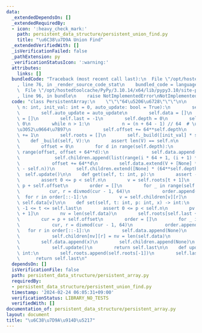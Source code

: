 ```yaml
---
data:
  _extendedDependsOn: []
  _extendedRequiredBy:
  - icon: ':heavy_check_mark:'
    path: persistent_data_structure/persistent_union_find.py
    title: "\u6C38\u7D9A Union Find"
  _extendedVerifiedWith: []
  _isVerificationFailed: false
  _pathExtension: py
  _verificationStatusIcon: ':warning:'
  attributes:
    links: []
  bundledCode: "Traceback (most recent call last):\n  File \"/opt/hostedtoolcache/PyPy/3.10.14/x64/lib/pypy3.10/site-packages/onlinejudge_verify/documentation/build.py\"\
    , line 76, in _render_source_code_stat\n    bundled_code = language.bundle(\n\
    \  File \"/opt/hostedtoolcache/PyPy/3.10.14/x64/lib/pypy3.10/site-packages/onlinejudge_verify/languages/python.py\"\
    , line 96, in bundle\n    raise NotImplementedError\nNotImplementedError\n"
  code: "class PersistentArray:\n    \"\"\"64\u5206\u6728\"\"\"\n\n    def __init__(self,\
    \ n: int, init_val: int = 0, auto_update: bool = True):\n        self.n = n\n\
    \        self.auto_update = auto_update\n        self.data = []\n        self.children\
    \ = []\n        self.last = -1\n        self.depth = 0\n        self.offset =\
    \ 0\n        while n > 1:\n            n = (n + 64 - 1) // 64  # \u5207\u308A\u4E0A\
    \u3052\u9664\u7B97\n            self.offset += 64**self.depth\n            self.depth\
    \ += 1\n        self.roots = []\n        self._build([init_val] * self.n)\n\n\
    \    def _build(self, V):\n        assert len(V) == self.n\n        self.roots.append(0)\n\
    \        offset = 0\n        for d in range(self.depth):\n            for i in\
    \ range(offset, offset + 64**d):\n                self.data.append(None)\n   \
    \             self.children.append(list(range(i * 64 + 1, (i + 1) * 64 + 1)))\n\
    \            offset += 64**d\n        self.data.extend(V + [None] * (64**self.depth\
    \ - self.n))\n        self.children.extend([None] * (64**self.depth))\n      \
    \  self.update()\n\n    def get(self, t: int, p):\n        assert -1 <= t <= self.last\n\
    \        assert 0 <= p < self.n\n        v = self.roots[t + 1]\n        cur =\
    \ p + self.offset\n        order = []\n        for _ in range(self.depth):\n \
    \           cur, r = divmod(cur - 1, 64)\n            order.append(r)\n      \
    \  for r in order[::-1]:\n            v = self.children[v][r]\n        return\
    \ self.data[v]\n\n    def set(self, t: int, p: int, x) -> int:\n        assert\
    \ -1 <= t <= self.last\n        assert 0 <= p < self.n\n        pv = self.roots[t\
    \ + 1]\n        nv = len(self.data)\n        self.roots[self.last + 1] = nv\n\
    \        cur = p + self.offset\n        order = []\n        for _ in range(self.depth):\n\
    \            cur, r = divmod(cur - 1, 64)\n            order.append(r)\n     \
    \   for r in order[::-1]:\n            self.data.append(None)\n            self.children.append(self.children[pv][:])\n\
    \            self.children[nv][r] = nv = len(self.data)\n            pv = self.children[pv][r]\n\
    \        self.data.append(x)\n        self.children.append(None)\n        if self.auto_update:\n\
    \            self.update()\n        return self.last\n\n    def update(self) ->\
    \ int:\n        self.roots.append(self.roots[-1])\n        self.last += 1\n  \
    \      return self.last\n"
  dependsOn: []
  isVerificationFile: false
  path: persistent_data_structure/persistent_array.py
  requiredBy:
  - persistent_data_structure/persistent_union_find.py
  timestamp: '2024-02-24 06:05:31+09:00'
  verificationStatus: LIBRARY_NO_TESTS
  verifiedWith: []
documentation_of: persistent_data_structure/persistent_array.py
layout: document
title: "\u6C38\u7D9A\u914D\u5217"
---
```

